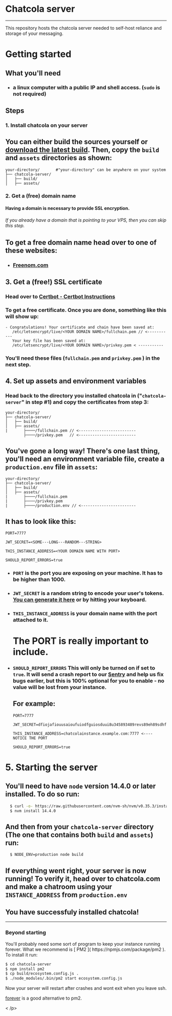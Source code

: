 # Chatcola server

---

This repository hosts the chatcola server needed to self-host reliance and storage of your messaging.



# Getting started



## What you'll need

* ### a linux computer with a public IP and shell access. (`sudo` is not required)

## Steps

### 1. Install chatcola on your server

## You can either build the sources yourself or [download the latest build](https://github.com/chatcola-com/chatcola/). Then, copy the `build` and `assets` directories as shown:

```filesystem
your-directory/       #"your-directory" can be anywhere on your system
├── chatcola-server/
│   ├── build/
│   ├── assets/
```

### 2. Get a (free) domain name

#### Having a domain is necessary to provide SSL encryption.

###### If you already have a domain that is pointing to your VPS, then you can skip this step.

## To get a free domain name head over to one of these websites:

* ### [Freenom.com](https://www.freenom.com/en/index.html?lang=en)

## 3. Get a (free!) SSL certificate

### Head over to [Certbot - Certbot Instructions](https://certbot.eff.org/instructions)

### To get a free certificate. Once you are done, something like this will show up:

```textile
- Congratulations! Your certificate and chain have been saved at:
   /etc/letsencrypt/live/<YOUR DOMAIN NAME>/fullchain.pem // <-----------
   Your key file has been saved at:
   /etc/letsencrypt/live/<YOUR DOMAIN NAME>/privkey.pem < -----------
```

### You'll need these files (`fullchain.pem` and `privkey.pem` ) in the next step.

## 4. Set up assets and environment variables

### Head back to the directory you installed chatcola in  ("`chatcola-server`" in step #1) and copy the certificates from step 3:

```filesystem
your-directory/
├── chatcola-server/
│   ├── build/
│   ├── assets/
|       ├────/fullchain.pem // <-------------------------
        ├────/privkey.pem   // <-------------------------
```



## You've gone a long way! There's one last thing, you'll need an environment variable file, create a `production.env` file in `assets`:

```filesystem
your-directory/
├── chatcola-server/
│   ├── build/
│   ├── assets/
|       ├────/fullchain.pem
|       ├────/privkey.pem
|       ├────/production.env // <------------------------
```

## It has to look like this:

```env
PORT=7777

JWT_SECRET=<SOME---LONG---RANDOM---STRING>

THIS_INSTANCE_ADDRESS=<YOUR DOMAIN NAME WITH PORT>

SHOULD_REPORT_ERRORS=true
```

* ### `PORT` is the port you are exposing on your machine. It has to be higher than 1000.

* ### `JWT_SECRET` is a random string to encode your user's tokens. [You can generate it here](https://www.browserling.com/tools/random-string) or by hitting your keyboard.

* ### `THIS_INSTANCE_ADDRESS`  is your domain name with the port attached to it.
  
  # __**The PORT is really important to include.**__

* ### `SHOULD_REPORT_ERRORS` This will only be turned on if set to `true`. It will send a crash report to our [Sentry](https://github.com/getsentry/sentry) and help us fix bugs earlier, but this is 100% optional for you to enable - no value will be lost from your instance.
  
  ## For example:
  
  ```env
  PORT=7777
  
  JWT_SECRET=dfiojafiouusaioufuiodfguiosduui8u345893489revs89eh89sdhfjuishduihadfsiufhdsiuhfdsuiahfdiusahuifsdahuisdafhuiasdfhuisdfh
  
  THIS_INSTANCE_ADDRESS=chatcolainstance.example.com:7777 <---- NOTICE THE PORT
  
  SHOULD_REPORT_ERRORS=true
  ```

# 5. Starting the server

## You'll need to have `node` version 14.4.0 or later installed. To do so run:

```bash
  $ curl -o- https://raw.githubusercontent.com/nvm-sh/nvm/v0.35.3/install.sh | bash
  $ nvm install 14.4.0
```

## And then from your `chatcola-server` directory (The one that contains both `build` and `assets`) run:

```bash
  $ NODE_ENV=production node build
```

## If everything went right, your server is now running! To verify it, head over to chatcola.com and make a chatroom using your `INSTANCE_ADDRESS` from `production.env`

## __You have successfuly installed chatcola!__

  ---

### Beyond starting

<p>You'll probably need some sort of program to keep your instance running forever. What we recommend is [ PM2 ]( https://npmjs.com/package/pm2 ). To install it run: 

```bash
$ cd chatcola-server
$ npm install pm2
$ cp build/ecosystem.config.js .
$ ./node_modules/.bin/pm2 start ecosystem.config.js
```

Now your server will restart after crashes and wont exit when you leave ssh.

[forever](https://www.npmjs.com/search?q=forever) is a good alternative to pm2. 

< /p>

